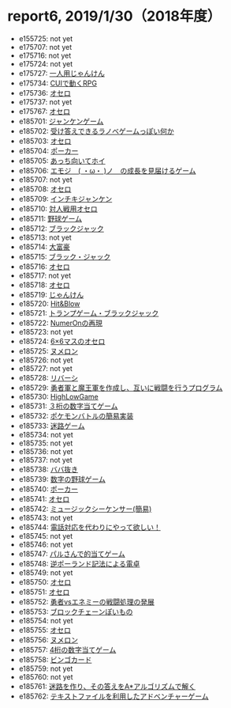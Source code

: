 # report6, 2019/1/30（2018年度）
- e155725: not yet
- e175707: not yet
- e175716: not yet
- e175724: not yet
- e175727: <a href="https://github.com/e175727rito/Report6" target="_blank">一人用じゃんけん</a>
- e175734: <a href="https://github.com/TomoyaGibo/report6" target="_blank">CUIで動くRPG</a>
- e175736: <a href="https://github.com/e175736/Report6" target="_blank">オセロ</a>
- e175737: not yet
- e175767: <a href="https://github.com/e175736/Report6" target="_blank">オセロ</a>
- e185701: <a href="https://github.com/Naha192839/report6.git" target="_blank">ジャンケンゲーム</a>
- e185702: <a href="https://github.com/MasatakaSakugawa/report6" target="_blank">受け答えできるラノベゲームっぽい何か</a>
- e185703: <a href="https://github.com/pine0619/report6" target="_blank">オセロ</a>
- e185704: <a href="https://github.com/kazuaki-kasu/Report6" target="_blank">ポーカー</a>
- e185705: <a href="https://github.com/kouitisida/report6" target="_blank">あっち向いてホイ</a>
- e185706: <a href="https://github.com/HaruhKi/report6" target="_blank">エモジ　( ・ω・ )ノ　の成長を見届けるゲーム</a>
- e185707: not yet
- e185708: <a href="https://github.com/makirate/report6" target="_blank">オセロ</a>
- e185709: <a href="https://github.com/shaga4899/Report6" target="_blank">インチキジャンケン</a>
- e185710: <a href="https://github.com/Kinkai-10/Report6" target="_blank">対人戦用オセロ</a>
- e185711: <a href="https://github.com/shoki030/Report6" target="_blank">野球ゲーム</a>
- e185712: <a href="https://github.com/shirota0413/report6" target="_blank">ブラックジャック</a>
- e185713: not yet
- e185714: <a href="https://github.com/bashitatsu/report6" target="_blank">大富豪</a>
- e185715: <a href="https://github.com/e185715/report6" target="_blank">ブラック・ジャック</a>
- e185716: <a href="https://github.com/ituki58/Report6" target="_blank">オセロ</a>
- e185717: not yet
- e185718: <a href="https://github.com/e185718/report6" target="_blank">オセロ</a>
- e185719: <a href="https://github.com/uedamizuki/Report6" target="_blank">じゃんけん</a>
- e185720: <a href="https://github.com/373watohk/Report6" target="_blank">Hit&Blow</a>
- e185721: <a href="https://github.com/Sumairu185721/Report666" target="_blank">トランプゲーム・ブラックジャック</a>
- e185722: <a href="https://github.com/AOSSKAITO/Report6" target="_blank">NumerOnの再現</a>
- e185723: not yet
- e185724: <a href="https://github.com/e185724Jashiki/prog2_report6" target="_blank">6×6マスのオセロ</a>
- e185725: <a href="https://github.com/e185725/repore6-java-final" target="_blank">ヌメロン</a>
- e185726: not yet
- e185727: not yet
- e185728: <a href="https://github.com/tamagopurin/prog2report6_REVERSI" target="_blank">リバーシ</a>
- e185729: <a href="https://github.com/ISSEI510-1217/report6" target="_blank">勇者軍と魔王軍を作成し、互いに戦闘を行うプログラム</a>
- e185730: <a href="https://github.com/NokaMochiSuki/JavaReport4" target="_blank">HighLowGame</a>
- e185731: <a href="https://github.com/AzamA38/report6" target="_blank">３桁の数字当てゲーム</a>
- e185732: <a href="https://github.com/Funakai/report6" target="_blank">ポケモンバトルの簡易実装</a>
- e185733: <a href="https://github.com/eiyuuo/report6" target="_blank">迷路ゲーム</a>
- e185734: not yet
- e185735: not yet
- e185736: not yet
- e185737: not yet
- e185738: <a href="https://github.com/e185738/report6" target="_blank">ババ抜き</a>
- e185739: <a href="https://github.com/rhlanfwlq1/report6" target="_blank">数字の野球ゲーム</a>
- e185740: <a href="https://github.com/Shinya1334/report6" target="_blank">ポーカー</a>
- e185741: <a href="https://github.com/e185741A/report6" target="_blank">オセロ</a>
- e185742: <a href="https://github.com/matac-42/sequencer" target="_blank">ミュージックシーケンサー(簡易)</a>
- e185743: not yet
- e185744: <a href="https://github.com/Noan0401/report6" target="_blank">電話対応を代わりにやって欲しい！</a>
- e185745: not yet
- e185746: not yet
- e185747: <a href="https://github.com/AyumuHigashitani/ParuGradle" target="_blank">パルさんで的当てゲーム</a>
- e185748: <a href="https://github.com/Keithon29/report6_2" target="_blank">逆ポーランド記法による電卓</a>
- e185749: not yet
- e185750: <a href="https://github.com/e185750/Report6" target="_blank">オセロ</a>
- e185751: <a href="https://github.com/e185751/report6_gradle.git" target="_blank">オセロ</a>
- e185752: <a href="https://github.com/RuneNekomiya/Report6" target="_blank">勇者vsエネミーの戦闘処理の発展</a>
- e185753: <a href="https://github.com/Capi53/Report6" target="_blank">ブロックチェーンぽいもの</a>
- e185754: not yet
- e185755: <a href="https://github.com/e185755/Report6" target="_blank">オセロ</a>
- e185756: <a href="https://github.com/MatsudaKazuhide/report6" target="_blank">ヌメロン</a>
- e185757: <a href="https://github.com/SuzukiKaito185757/report6" target="_blank">4桁の数字当てゲーム</a>
- e185758: <a href="https://github.com/KiyamaMizuki/report6" target="_blank">ビンゴカード</a>
- e185759: not yet
- e185760: not yet
- e185761: <a href="https://github.com/donafudo/report6" target="_blank">迷路を作り、その答えをA*アルゴリズムで解く</a>
- e185762: <a href="https://github.com/e185762/NewReport6" target="_blank">テキストファイルを利用したアドベンチャーゲーム</a>
